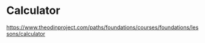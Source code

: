 # Calculator

https://www.theodinproject.com/paths/foundations/courses/foundations/lessons/calculator
